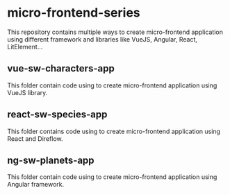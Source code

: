 # micro-frontend-series

This repository contains multiple ways to create micro-frontend application using different framework and libraries like VueJS, Angular, React, LitElement...

## vue-sw-characters-app

This folder contain code using to create micro-frontend application using VueJS library.

## react-sw-species-app

This folder contains code using to create micro-frontend application using React and Direflow.

## ng-sw-planets-app

This folder contain code using to create micro-frontend application using Angular framework.
